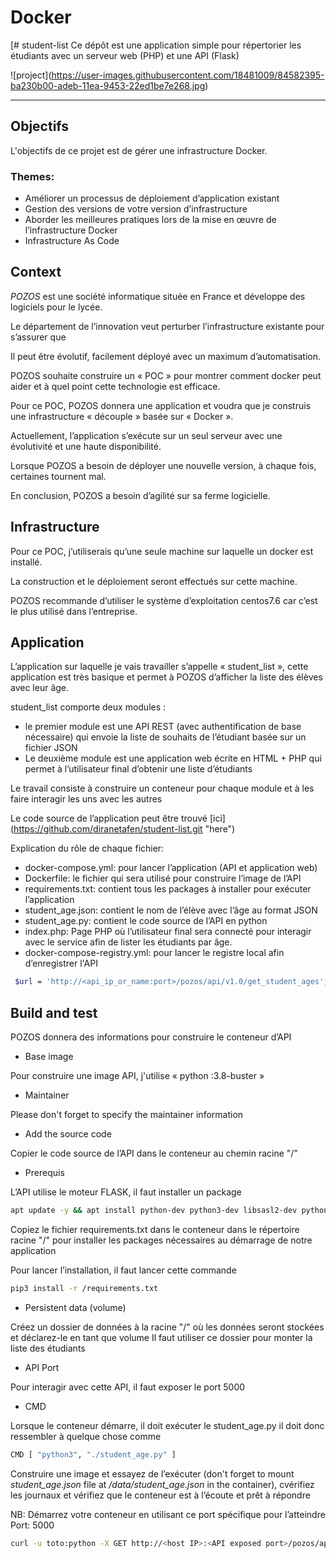 # Docker
[# student-list 
Ce dépôt est une application simple pour répertorier les étudiants avec un serveur web (PHP) et une API (Flask)

!\[project\](https://user-images.githubusercontent.com/18481009/84582395-ba230b00-adeb-11ea-9453-22ed1be7e268.jpg)


------------


## Objectifs

L'objectifs de ce projet est de gérer une infrastructure Docker.

### Themes:

- Améliorer un processus de déploiement d’application existant
- Gestion des versions de votre version d’infrastructure
- Aborder les meilleures pratiques lors de la mise en œuvre de l’infrastructure Docker
- Infrastructure As Code

## Context


*POZOS*  est une société informatique située en France et développe des logiciels pour le lycée.

Le département de l’innovation veut perturber l’infrastructure existante pour s’assurer que

Il peut être évolutif, facilement déployé avec un maximum d’automatisation.

POZOS souhaite construire un « POC » pour montrer comment docker peut  aider et à quel point cette technologie est efficace.

Pour ce POC, POZOS donnera une application et voudra que je construis une infrastructure « découple » basée sur « Docker ».

Actuellement, l’application s’exécute sur un seul serveur avec une évolutivité et une haute disponibilité.

Lorsque POZOS a besoin de déployer une nouvelle version, à chaque fois, certaines tournent mal.

En conclusion, POZOS a besoin d’agilité sur sa ferme logicielle.

## Infrastructure

Pour ce POC,  j’utiliserais qu’une seule machine sur laquelle un docker est installé.

La construction et le déploiement seront effectués sur cette machine.

POZOS recommande d’utiliser le système d’exploitation centos7.6 car c’est le plus utilisé dans l’entreprise.

## Application


L’application sur laquelle je vais travailler s’appelle « student_list », cette application est très basique et permet à POZOS d’afficher la liste des élèves avec leur âge.

student_list comporte deux modules :

- le premier module est une API REST (avec authentification de base nécessaire) qui envoie la liste de souhaits de l’étudiant basée sur un fichier JSON
- Le deuxième module est une application web écrite en HTML + PHP qui permet à l’utilisateur final d’obtenir une liste d’étudiants

Le travail consiste à construire un conteneur pour chaque module et à les faire interagir les uns avec les autres

Le code source de l’application peut être trouvé \[ici\](https://github.com/diranetafen/student-list.git "here")

Explication du rôle de chaque fichier:

- docker-compose.yml: pour lancer l’application (API et application web)
- Dockerfile:  le fichier qui sera utilisé pour construire l’image de l’API 
- requirements.txt: contient tous les packages à installer pour exécuter l’application
- student_age.json: contient le nom de l’élève avec l’âge au format JSON
- student_age.py: contient le code source de l’API en python
- index.php: Page PHP où l’utilisateur final sera connecté pour interagir avec le service afin de lister les étudiants par âge.
- docker-compose-registry.yml: pour lancer le registre local afin d’enregistrer l'API

```bash 
 $url = 'http://<api_ip_or_name:port>/pozos/api/v1.0/get_student_ages';
 ```



## Build and test 

POZOS donnera des informations pour construire le conteneur d’API

- Base image

Pour construire une image API, j'utilise « python :3.8-buster »

- Maintainer

Please don't forget to specify the maintainer information

- Add the source code

Copier le code source de l’API dans le conteneur au chemin racine "/" 

- Prerequis

L’API utilise le moteur FLASK, il faut installer un package 
```bash
apt update -y && apt install python-dev python3-dev libsasl2-dev python-dev libldap2-dev libssl-dev -y
```
Copiez le fichier requirements.txt dans le conteneur dans le répertoire racine "/" pour installer les packages nécessaires au démarrage de notre application

Pour lancer l’installation, il faut lancer cette commande

```bash
pip3 install -r /requirements.txt
```
- Persistent data (volume)

Créez un dossier de données à la racine "/" où les données seront stockées et déclarez-le en tant que volume
Il faut utiliser ce dossier pour monter la liste des étudiants

- API Port

Pour interagir avec cette API, il faut exposer le port 5000

- CMD

Lorsque le conteneur démarre, il doit exécuter le student_age.py il doit donc ressembler à quelque chose comme
```bash 
CMD [ "python3", "./student_age.py" ]
```

Construire une image et essayez de l’exécuter (don't forget to mount *student_age.json* file at */data/student_age.json* in the container), cvérifiez les journaux et vérifiez que le conteneur est à l’écoute et prêt à répondre

NB: Démarrez votre conteneur en utilisant ce port spécifique pour l’atteindre 
Port: 5000
```bash 
curl -u toto:python -X GET http://<host IP>:<API exposed port>/pozos/api/v1.0/get_student_ages
```






